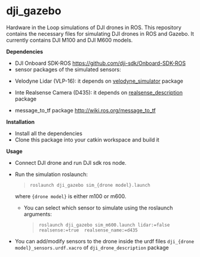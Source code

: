dji_gazebo
=========

Hardware in the Loop simulations of DJI drones in ROS.
This repository contains the necessary files for simulating DJI drones in ROS and Gazebo. It currently contains DJI M100 and DJI M600 models.

**Dependencies**
- DJI Onboard SDK-ROS https://github.com/dji-sdk/Onboard-SDK-ROS
- sensor packages of the simulated sensors:

 + Velodyne Lidar (VLP-16): it depends on [velodyne_simulator](http://wiki.ros.org/velodyne_simulator "velodyne_simulator") package

 + Inte Realsense Camera (D435): it depends on [realsense_description](https://github.com/TareqAlqutami/realsense_description "realsense_description") package

- message_to_tf package http://wiki.ros.org/message_to_tf


**Installation**
- Install all the dependencies
 - Clone this package into your catkin workspace and build it

**Usage**
  - Connect DJI drone and run DJI sdk ros node.
  - Run the simulation roslaunch:
    > `roslaunch dji_gazebo sim_{drone model}.launch`

    where `{drone model}` is either m100 or m600.

    - You can select which sensor to simulate using the roslaunch arguments:
      > `roslaunch dji_gazebo sim_m600.launch lidar:=false realsense:=true  realsense_name:=d435`

   - You can add/modify sensors to the drone inside the urdf files `dji_{drone model}_sensors.urdf.xacro` of `dji_drone_description` package
